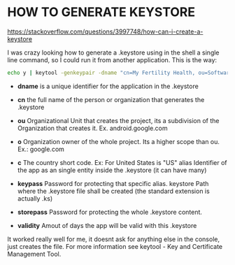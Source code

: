 # HOW TO GENERATE KEYSTORE

<https://stackoverflow.com/questions/3997748/how-can-i-create-a-keystore>

I was crazy looking how to generate a .keystore using in the shell a single line command, so I could run it from another application. This is the way:

```cmd
echo y | keytool -genkeypair -dname "cn=My Fertility Health, ou=Software, o=My Fertility Health, c=US" -alias business -keypass averystrongpassword -keystore android.keystore -storepass evenstrongerpassword -validity 20000
```

* __dname__ is a unique identifier for the application in the .keystore

* __cn__ the full name of the person or organization that generates the .keystore

* __ou__ Organizational Unit that creates the project, its a subdivision of the Organization that creates it. Ex. android.google.com

* __o__ Organization owner of the whole project. Its a higher scope than ou. Ex.: google.com

* __c__ The country short code. Ex: For United States is "US"
alias Identifier of the app as an single entity inside the .keystore (it can have many)

* __keypass__ Password for protecting that specific alias.
keystore Path where the .keystore file shall be created (the standard extension is actually .ks)

* __storepass__ Password for protecting the whole .keystore content.

* __validity__ Amout of days the app will be valid with this .keystore

It worked really well for me, it doesnt ask for anything else in the console, just creates the file. For more information see keytool - Key and Certificate Management Tool.
